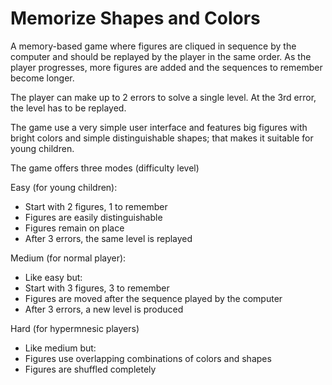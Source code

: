 # Memorize Shapes and Colors

A memory-based game where figures are cliqued in sequence by the computer and should be replayed by the player in the same order.
As the player progresses, more figures are added and the sequences to remember become longer.

The player can make up to 2 errors to solve a single level.
At the 3rd error, the level has to be replayed.

The game use a very simple user interface and features big figures with bright colors and simple distinguishable shapes; that makes it suitable for young children.

The game offers three modes (difficulty level)

Easy (for young children):

* Start with 2 figures, 1 to remember
* Figures are easily distinguishable
* Figures remain on place
* After 3 errors, the same level is replayed

Medium (for normal player):

* Like easy but:
* Start with 3 figures, 3 to remember
* Figures are moved after the sequence played by the computer
* After 3 errors, a new level is produced

Hard (for hypermnesic players)

* Like medium but:
* Figures use overlapping combinations of colors and shapes
* Figures are shuffled completely
